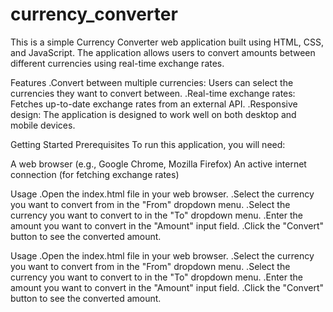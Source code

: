 # currency_converter
This is a simple Currency Converter web application built using HTML, CSS, and JavaScript. The application allows users to convert amounts between different currencies using real-time exchange rates.

Features
.Convert between multiple currencies: Users can select the currencies they want to convert between.
.Real-time exchange rates: Fetches up-to-date exchange rates from an external API.
.Responsive design: The application is designed to work well on both desktop and mobile devices.

Getting Started
Prerequisites
To run this application, you will need:

A web browser (e.g., Google Chrome, Mozilla Firefox)
An active internet connection (for fetching exchange rates)

Usage
.Open the index.html file in your web browser.
.Select the currency you want to convert from in the "From" dropdown menu.
.Select the currency you want to convert to in the "To" dropdown menu.
.Enter the amount you want to convert in the "Amount" input field.
.Click the "Convert" button to see the converted amount.

Usage
.Open the index.html file in your web browser.
.Select the currency you want to convert from in the "From" dropdown menu.
.Select the currency you want to convert to in the "To" dropdown menu.
.Enter the amount you want to convert in the "Amount" input field.
.Click the "Convert" button to see the converted amount.
